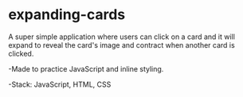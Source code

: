 # expanding-cards

A super simple application where users can click on a card and it will expand to reveal the card's image and contract when another card is clicked.

-Made to practice JavaScript and inline styling.

-Stack: JavaScript, HTML, CSS
